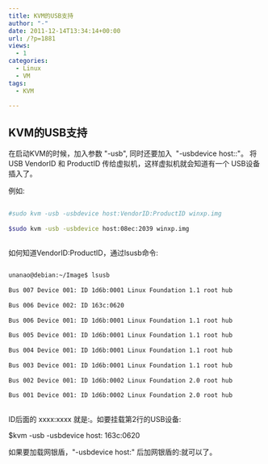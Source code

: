 ```yaml
---
title: KVM的USB支持
author: "-"
date: 2011-12-14T13:34:14+00:00
url: /?p=1881
views:
  - 1
categories:
  - Linux
  - VM
tags:
  - KVM

---
```

## KVM的USB支持
在启动KVM的时候，加入参数 "-usb", 同时还要加入  "-usbdevice host:<VendorID>:<ProductID>"。 将 USB VendorID 和 ProductID 传给虚拟机，这样虚拟机就会知道有一个 USB设备插入了。
  
例如: 

```bash
  
#sudo kvm -usb -usbdevice host:VendorID:ProductID winxp.img
  
$sudo kvm -usb -usbdevice host:08ec:2039 winxp.img
  
```

如何知道VendorID:ProductID，通过lsusb命令: 

```bash
  
unanao@debian:~/Image$ lsusb
  
Bus 007 Device 001: ID 1d6b:0001 Linux Foundation 1.1 root hub
  
Bus 006 Device 002: ID 163c:0620
  
Bus 006 Device 001: ID 1d6b:0001 Linux Foundation 1.1 root hub
  
Bus 005 Device 001: ID 1d6b:0001 Linux Foundation 1.1 root hub
  
Bus 004 Device 001: ID 1d6b:0001 Linux Foundation 1.1 root hub
  
Bus 003 Device 001: ID 1d6b:0001 Linux Foundation 1.1 root hub
  
Bus 002 Device 001: ID 1d6b:0002 Linux Foundation 2.0 root hub
  
Bus 001 Device 001: ID 1d6b:0002 Linux Foundation 2.0 root hub
  
```

ID后面的 xxxx:xxxx 就是<VendorID>:<ProductID>。如要挂载第2行的USB设备: 
  
$kvm -usb -usbdevice host: 163c:0620
  
如果要加载网银盾，"-usbdevice host:" 后加网银盾的<VendorID>:<ProductID>就可以了。